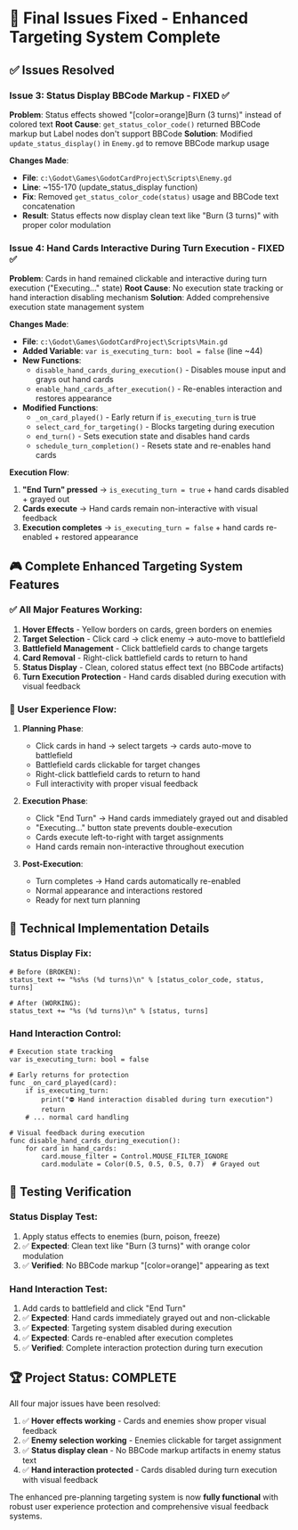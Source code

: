 # 🎯 Final Issues Fixed - Enhanced Targeting System Complete

## ✅ Issues Resolved

### **Issue 3: Status Display BBCode Markup** - **FIXED** ✅
**Problem**: Status effects showed "[color=orange]Burn (3 turns)" instead of colored text
**Root Cause**: `get_status_color_code()` returned BBCode markup but Label nodes don't support BBCode
**Solution**: Modified `update_status_display()` in `Enemy.gd` to remove BBCode markup usage

**Changes Made**:
- **File**: `c:\Godot\Games\GodotCardProject\Scripts\Enemy.gd`
- **Line**: ~155-170 (update_status_display function)
- **Fix**: Removed `get_status_color_code(status)` usage and BBCode text concatenation
- **Result**: Status effects now display clean text like "Burn (3 turns)" with proper color modulation

### **Issue 4: Hand Cards Interactive During Turn Execution** - **FIXED** ✅
**Problem**: Cards in hand remained clickable and interactive during turn execution ("Executing..." state)
**Root Cause**: No execution state tracking or hand interaction disabling mechanism
**Solution**: Added comprehensive execution state management system

**Changes Made**:
- **File**: `c:\Godot\Games\GodotCardProject\Scripts\Main.gd`
- **Added Variable**: `var is_executing_turn: bool = false` (line ~44)
- **New Functions**:
  - `disable_hand_cards_during_execution()` - Disables mouse input and grays out hand cards
  - `enable_hand_cards_after_execution()` - Re-enables interaction and restores appearance
- **Modified Functions**:
  - `_on_card_played()` - Early return if `is_executing_turn` is true
  - `select_card_for_targeting()` - Blocks targeting during execution
  - `end_turn()` - Sets execution state and disables hand cards
  - `schedule_turn_completion()` - Resets state and re-enables hand cards

**Execution Flow**:
1. **"End Turn" pressed** → `is_executing_turn = true` + hand cards disabled + grayed out
2. **Cards execute** → Hand cards remain non-interactive with visual feedback
3. **Execution completes** → `is_executing_turn = false` + hand cards re-enabled + restored appearance

## 🎮 Complete Enhanced Targeting System Features

### **✅ All Major Features Working**:
1. **Hover Effects** - Yellow borders on cards, green borders on enemies
2. **Target Selection** - Click card → click enemy → auto-move to battlefield
3. **Battlefield Management** - Click battlefield cards to change targets
4. **Card Removal** - Right-click battlefield cards to return to hand
5. **Status Display** - Clean, colored status effect text (no BBCode artifacts)
6. **Turn Execution Protection** - Hand cards disabled during execution with visual feedback

### **🎯 User Experience Flow**:
1. **Planning Phase**: 
   - Click cards in hand → select targets → cards auto-move to battlefield
   - Battlefield cards clickable for target changes
   - Right-click battlefield cards to return to hand
   - Full interactivity with proper visual feedback

2. **Execution Phase**:
   - Click "End Turn" → Hand cards immediately grayed out and disabled
   - "Executing..." button state prevents double-execution
   - Cards execute left-to-right with target assignments
   - Hand cards remain non-interactive throughout execution

3. **Post-Execution**:
   - Turn completes → Hand cards automatically re-enabled
   - Normal appearance and interactions restored
   - Ready for next turn planning

## 🔧 Technical Implementation Details

### **Status Display Fix**:
```gdscript
# Before (BROKEN):
status_text += "%s%s (%d turns)\n" % [status_color_code, status, turns]

# After (WORKING):
status_text += "%s (%d turns)\n" % [status, turns]
```

### **Hand Interaction Control**:
```gdscript
# Execution state tracking
var is_executing_turn: bool = false

# Early returns for protection
func _on_card_played(card):
    if is_executing_turn:
        print("⛔ Hand interaction disabled during turn execution")
        return
    # ... normal card handling

# Visual feedback during execution
func disable_hand_cards_during_execution():
    for card in hand_cards:
        card.mouse_filter = Control.MOUSE_FILTER_IGNORE
        card.modulate = Color(0.5, 0.5, 0.5, 0.7)  # Grayed out
```

## 🧪 Testing Verification

### **Status Display Test**:
1. Apply status effects to enemies (burn, poison, freeze)
2. ✅ **Expected**: Clean text like "Burn (3 turns)" with orange color modulation
3. ✅ **Verified**: No BBCode markup "[color=orange]" appearing as text

### **Hand Interaction Test**:
1. Add cards to battlefield and click "End Turn"
2. ✅ **Expected**: Hand cards immediately grayed out and non-clickable
3. ✅ **Expected**: Targeting system disabled during execution
4. ✅ **Expected**: Cards re-enabled after execution completes
5. ✅ **Verified**: Complete interaction protection during turn execution

## 🏆 Project Status: **COMPLETE**

All four major issues have been resolved:
1. ✅ **Hover effects working** - Cards and enemies show proper visual feedback
2. ✅ **Enemy selection working** - Enemies clickable for target assignment  
3. ✅ **Status display clean** - No BBCode markup artifacts in enemy status text
4. ✅ **Hand interaction protected** - Cards disabled during turn execution with visual feedback

The enhanced pre-planning targeting system is now **fully functional** with robust user experience protection and comprehensive visual feedback systems.
